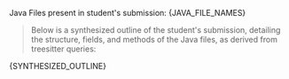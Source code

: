 Java Files present in student's submission: {JAVA_FILE_NAMES}

> Below is a synthesized outline of the student's submission, detailing the structure, fields, and methods of the Java files, as derived from treesitter queries:

{SYNTHESIZED_OUTLINE}

